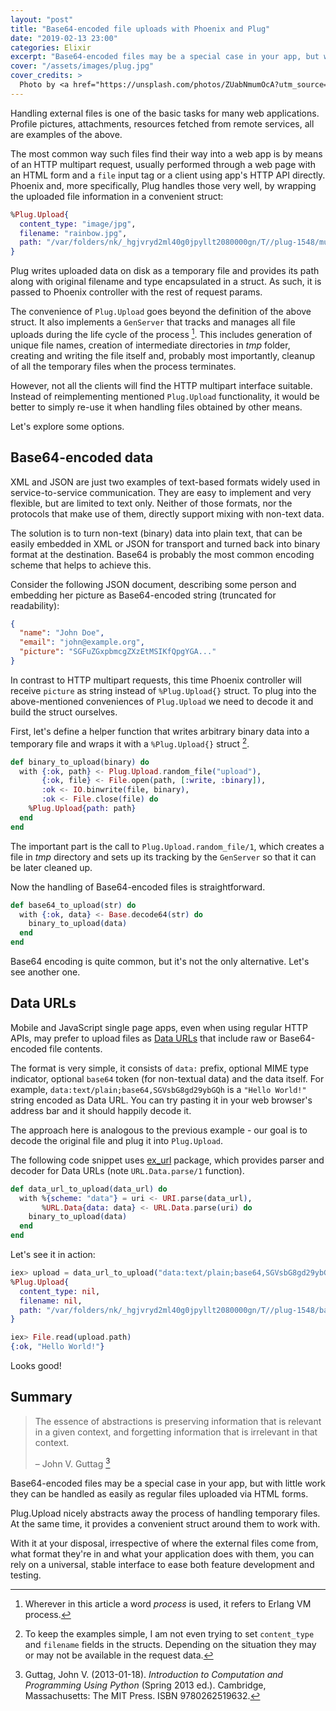 ```yaml
---
layout: "post"
title: "Base64-encoded file uploads with Phoenix and Plug"
date: "2019-02-13 23:00"
categories: Elixir
excerpt: "Base64-encoded files may be a special case in your app, but with the help of Plug.Upload they can be handled as easily as regular files uploaded via HTML forms."
cover: "/assets/images/plug.jpg"
cover_credits: >
  Photo by <a href="https://unsplash.com/photos/ZUabNmumOcA?utm_source=unsplash&utm_medium=referral&utm_content=creditCopyText" rel="nofollow">Steve Johnson</a> on Unsplash
---
```


Handling external files is one of the basic tasks for many web applications. Profile pictures, attachments, resources fetched from remote services, all are examples of the above.

The most common way such files find their way into a web app is by means of an HTTP multipart request, usually performed through a web page with an HTML form and a `file` input tag or a client using app's HTTP API directly. Phoenix and, more specifically, Plug handles those very well, by wrapping the uploaded file information in a convenient struct:

```elixir
%Plug.Upload{
  content_type: "image/jpg",
  filename: "rainbow.jpg",
  path: "/var/folders/nk/_hgjvryd2ml40g0jpyllt2080000gn/T//plug-1548/multipart-440190-911831-1"
}
```

Plug writes uploaded data on disk as a temporary file and provides its path along with original filename and type encapsulated in a struct. As such, it is passed to Phoenix controller with the rest of request params.

The convenience of `Plug.Upload` goes beyond the definition of the above struct. It also implements a `GenServer` that tracks and manages all file uploads during the life cycle of the process [^1]. This includes generation of unique file names, creation of intermediate directories in _tmp_ folder, creating and writing the file itself and, probably most importantly, cleanup of all the temporary files when the process terminates.

However, not all the clients will find the HTTP multipart interface suitable. Instead of reimplementing mentioned `Plug.Upload` functionality, it would be better to simply re-use it when handling files obtained by other means.

Let's explore some options.

## Base64-encoded data

XML and JSON are just two examples of text-based formats widely used in service-to-service communication. They are easy to implement and very flexible, but are limited to text only. Neither of those formats, nor the protocols that make use of them, directly support mixing with non-text data.

The solution is to turn non-text (binary) data into plain text, that can be easily embedded in XML or JSON for transport and turned back into binary format at the destination. Base64 is probably the most common encoding scheme that helps to achieve this.

Consider the following JSON document, describing some person and embedding her picture as Base64-encoded string (truncated for readability):

```json
{
  "name": "John Doe",
  "email": "john@example.org",
  "picture": "SGFuZGxpbmcgZXzEtMSIKfQpgYGA..."
}
```

In contrast to HTTP multipart requests, this time Phoenix controller will receive `picture` as string instead of `%Plug.Upload{}` struct. To plug into the above-mentioned conveniences of `Plug.Upload` we need to decode it and build the struct ourselves.

First, let's define a helper function that writes arbitrary binary data into a temporary file and wraps it with a `%Plug.Upload{}` struct [^2].

```elixir
def binary_to_upload(binary) do
  with {:ok, path} <- Plug.Upload.random_file("upload"),
       {:ok, file} <- File.open(path, [:write, :binary]),
       :ok <- IO.binwrite(file, binary),
       :ok <- File.close(file) do
    %Plug.Upload{path: path}
  end
end
```

The important part is the call to `Plug.Upload.random_file/1`, which creates a file in _tmp_ directory and sets up its tracking by the `GenServer` so that it can be later cleaned up.

Now the handling of Base64-encoded files is straightforward.

```elixir
def base64_to_upload(str) do
  with {:ok, data} <- Base.decode64(str) do
    binary_to_upload(data)
  end
end
```

Base64 encoding is quite common, but it's not the only alternative. Let's see another one.

## Data URLs

Mobile and JavaScript single page apps, even when using regular HTTP APIs, may prefer to upload files as [Data URLs](https://developer.mozilla.org/en-US/docs/Web/HTTP/Basics_of_HTTP/Data_URIs) that include raw or Base64-encoded file contents.

The format is very simple, it consists of `data:` prefix, optional MIME type indicator, optional `base64` token (for non-textual data) and the data itself. For example, `data:text/plain;base64,SGVsbG8gd29ybGQh` is a `"Hello World!"` string encoded as Data URL. You can try pasting it in your web browser's address bar and it should happily decode it.

The approach here is analogous to the previous example - our goal is to decode the original file and plug it into `Plug.Upload`.

The following code snippet uses [ex_url](https://hex.pm/packages/ex_url) package, which provides parser and decoder for Data URLs (note `URL.Data.parse/1` function).

```elixir
def data_url_to_upload(data_url) do
  with %{scheme: "data"} = uri <- URI.parse(data_url),
       %URL.Data{data: data} <- URL.Data.parse(uri) do
    binary_to_upload(data)
  end
end
```

Let's see it in action:

```elixir
iex> upload = data_url_to_upload("data:text/plain;base64,SGVsbG8gd29ybGQh")
%Plug.Upload{
  content_type: nil,
  filename: nil,
  path: "/var/folders/nk/_hgjvryd2ml40g0jpyllt2080000gn/T//plug-1548/base64-data-1548887956-746460942629208-8"
}

iex> File.read(upload.path)
{:ok, "Hello World!"}
```

Looks good!

## Summary

> The essence of abstractions is preserving information that is relevant in a given context, and forgetting information that is irrelevant in that context.
>
> – John V. Guttag [^3]

Base64-encoded files may be a special case in your app, but with little work they can be handled as easily as regular files uploaded via HTML forms.

Plug.Upload nicely abstracts away the process of handling temporary files. At the same time, it provides a convenient struct around them to work with.

With it at your disposal, irrespective of where the external files come from, what format they're in and what your application does with them, you can rely on a universal, stable interface to ease both feature development and testing.

[^1]: Wherever in this article a word _process_ is used, it refers to Erlang VM process.

[^2]: To keep the examples simple, I am not even trying to set `content_type` and `filename` fields in the structs. Depending on the situation they may or may not be available in the request data.

[^3]: Guttag, John V. (2013-01-18). _Introduction to Computation and Programming Using Python_ (Spring 2013 ed.). Cambridge, Massachusetts: The MIT Press. ISBN 9780262519632.
